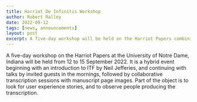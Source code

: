 ```yaml
---
title: Harriot De Infinitis Workshop
author: Robert Ralley
date: 2022-09-12
tags: [news, announcements]
layout: post
excerpt: A five-day workshop will be held on the Harriot Papers combining presentations with collaborative transcription.
---
```


A five-day workshop on the Harriot Papers at the University of Notre Dame, Indiana will be held from 12 to 15 September 2022. It is a hybrid event beginning with an introduction to ITF by Neil Jefferies, and continuing with talks by invited guests in the mornings, followed by collaborative transcription sessions with manuscript page images. Part of the object is to look for user experience stories, and to observe people producing the transcription.
